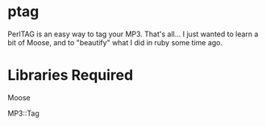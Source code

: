 ptag
====

PerlTAG is an easy way to tag your MP3. That's all... I just wanted to learn a bit of Moose, and to "beautify" what I did in ruby some time ago.



Libraries Required
==================

Moose

MP3::Tag

